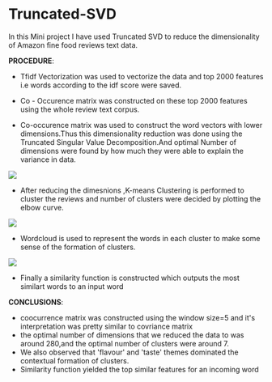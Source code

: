 # Truncated-SVD
In this Mini project I have used Truncated SVD to reduce the dimensionality of Amazon fine food reviews text data.  

__PROCEDURE__:

- Tfidf Vectorization was used to vectorize the data and top 2000 features i.e words according to the idf score were saved.

- Co - Occurence matrix was constructed on these top 2000 features using the whole review text corpus.

- Co-occurence matrix was used to construct the word vectors with lower dimensions.Thus this dimensionality reduction was done using the Truncated Singular Value Decomposition.And optimal Number of dimensions were found by how much they were able to explain the variance in data.
<img src = https://github.com/yatscool007/Truncated-SVD/blob/master/Images/graph.PNG>

- After reducing the dimesnions ,K-means Clustering is performed to cluster the reviews and number of clusters were decided by plotting the elbow curve.

<img src = https://github.com/yatscool007/Truncated-SVD/blob/master/Images/hyp.PNG>

- Wordcloud is used to represent the words in each cluster to make some sense of the formation of clusters.
<img src = https://github.com/yatscool007/Truncated-SVD/blob/master/Images/Cap1.PNG>

- Finally a similarity function is constructed which outputs the most similart words to an input word

 __CONCLUSIONS__: 

- coocurrence matrix was constructed using the window size=5 and it's interpretation was pretty similar to covriance matrix
- the optimal number of dimensions that we reduced the data to was around 280,and the optimal number of clusters were around 7.
- We also observed that 'flavour' and 'taste' themes dominated the contextual formation of clusters.
- Similarity function yielded the top similar features for an incoming word

